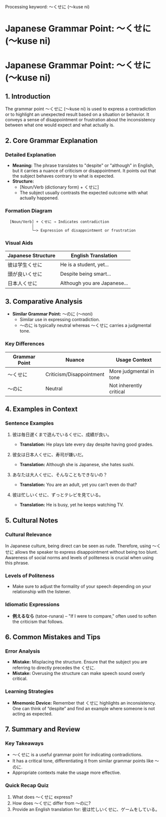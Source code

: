 Processing keyword: ～くせに (〜kuse ni)
# Japanese Grammar Point: ～くせに (〜kuse ni)
# Japanese Grammar Point: ～くせに (〜kuse ni)
## 1. Introduction
The grammar point ～くせに (〜kuse ni) is used to express a contradiction or to highlight an unexpected result based on a situation or behavior. It conveys a sense of disappointment or frustration about the inconsistency between what one would expect and what actually is.
## 2. Core Grammar Explanation
### Detailed Explanation
- **Meaning:** The phrase translates to "despite" or "although" in English, but it carries a nuance of criticism or disappointment. It points out that the subject behaves contrary to what is expected.
- **Structure:** 
    - [Noun/Verb (dictionary form) + くせに]
    - The subject usually contrasts the expected outcome with what actually happened.
### Formation Diagram
```
  [Noun/Verb] + くせに → Indicates contradiction
            │ 
            └─> Expression of disappointment or frustration
```
### Visual Aids
| Japanese Structure | English Translation |
|--------------------|---------------------|
| 彼は学生くせに    | He is a student, yet... |
| 頭が良いくせに    | Despite being smart... |
| 日本人くせに       | Although you are Japanese... |
## 3. Comparative Analysis
- **Similar Grammar Point:** 〜のに (〜noni)
    - Similar use in expressing contradiction.
    - 〜のに is typically neutral whereas 〜くせに carries a judgmental tone.
### Key Differences
| Grammar Point | Nuance | Usage Context |
|---------------|--------|---------------|
| 〜くせに      | Criticism/Disappointment | More judgmental in tone |
| 〜のに       | Neutral | Not inherently critical |
## 4. Examples in Context
### Sentence Examples
1. 彼は毎日遅くまで遊んでいるくせに、成績が良い。
   - **Translation:** He plays late every day despite having good grades.
   
2. 彼女は日本人くせに、寿司が嫌いだ。
   - **Translation:** Although she is Japanese, she hates sushi.
   
3. あなたは大人くせに、そんなこともできないの？
   - **Translation:** You are an adult, yet you can’t even do that?
4. 彼は忙しいくせに、ずっとテレビを見ている。
   - **Translation:** He is busy, yet he keeps watching TV.
## 5. Cultural Notes
### Cultural Relevance
In Japanese culture, being direct can be seen as rude. Therefore, using 〜くせに allows the speaker to express disappointment without being too blunt. Awareness of social norms and levels of politeness is crucial when using this phrase.
### Levels of Politeness
- Make sure to adjust the formality of your speech depending on your relationship with the listener. 
### Idiomatic Expressions
- **例えるなら** (tatoe-runara) – "If I were to compare," often used to soften the criticism that follows.
## 6. Common Mistakes and Tips
### Error Analysis
- **Mistake:** Misplacing the structure. Ensure that the subject you are referring to directly precedes the くせに.
- **Mistake:** Overusing the structure can make speech sound overly critical.
### Learning Strategies
- **Mnemonic Device:** Remember that くせに highlights an inconsistency. One can think of “despite” and find an example where someone is not acting as expected.
## 7. Summary and Review
### Key Takeaways
- 〜くせに is a useful grammar point for indicating contradictions.
- It has a critical tone, differentiating it from similar grammar points like 〜のに.
- Appropriate contexts make the usage more effective.
### Quick Recap Quiz
1. What does 〜くせに express?
2. How does 〜くせに differ from 〜のに?
3. Provide an English translation for: 彼は忙しいくせに、ゲームをしている。
